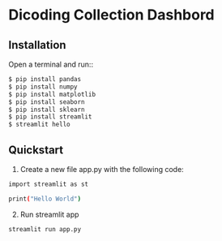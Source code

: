# Dicoding Collection Dashbord

## Installation
Open a terminal and run::

```bash 
$ pip install pandas
$ pip install numpy
$ pip install matplotlib
$ pip install seaborn
$ pip install sklearn
$ pip install streamlit
$ streamlit hello
```

## Quickstart
1. Create a new file app.py with the following code:
```bash 
import streamlit as st

print("Hello World")
```

2. Run streamlit app
```bash 
streamlit run app.py
```


